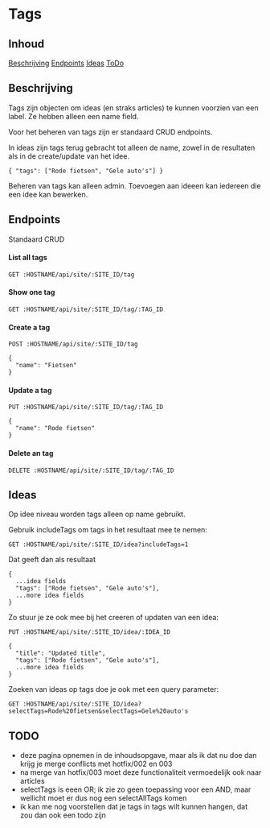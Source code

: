 # Tags

## Inhoud
[Beschrijving](#beschrijving)
[Endpoints](#endpoints)
[Ideas](#ideas)
[ToDo](#todo)

## Beschrijving

Tags zijn objecten om ideas (en straks articles) te kunnen voorzien van een label. Ze hebben alleen een name field.

Voor het beheren van tags zijn er standaard CRUD endpoints.

In ideas zijn tags terug gebracht tot alleen de name, zowel in de resultaten als in de create/update van het idee.

```
{ "tags": ["Rode fietsen", "Gele auto's"] }
```

Beheren van tags kan alleen admin. Toevoegen aan ideeen kan iedereen die een idee kan bewerken.

## Endpoints

Standaard CRUD

#### List all tags
```
GET :HOSTNAME/api/site/:SITE_ID/tag
```

#### Show one tag
```
GET :HOSTNAME/api/site/:SITE_ID/tag/:TAG_ID
```

#### Create a tag
```
POST :HOSTNAME/api/site/:SITE_ID/tag

{
  "name": "Fietsen"
}
```

#### Update a tag
```
PUT :HOSTNAME/api/site/:SITE_ID/tag/:TAG_ID

{
  "name": "Rode fietsen"
}
```

#### Delete an tag
```
DELETE :HOSTNAME/api/site/:SITE_ID/tag/:TAG_ID
```

## Ideas

Op idee niveau worden tags alleen op name gebruikt.

Gebruik includeTags om tags in het resultaat mee te nemen:
```
GET :HOSTNAME/api/site/:SITE_ID/idea?includeTags=1
```
Dat geeft dan als resultaat
```
{
  ...idea fields
  "tags": ["Rode fietsen", "Gele auto's"],
  ...more idea fields
}
```

Zo stuur je ze ook mee bij het creeren of updaten van een idea:
```
PUT :HOSTNAME/api/site/:SITE_ID/idea/:IDEA_ID

{
  "title": "Updated title",
  "tags": ["Rode fietsen", "Gele auto's"],
  ...more idea fields
}

```

Zoeken van ideas op tags doe je ook met een query parameter:
```
GET :HOSTNAME/api/site/:SITE_ID/idea?selectTags=Rode%20fietsen&selectTags=Gele%20auto's
```

## TODO
- deze pagina opnemen in de inhoudsopgave, maar als ik dat nu doe dan krijg je merge conflicts met hotfix/002 en 003
- na merge van hotfix/003 moet deze functionaliteit vermoedelijk ook naar articles
- selectTags is eeen OR; ik zie zo geen toepassing voor een AND, maar wellicht moet er dus nog een selectAllTags komen
- ik kan me nog voorstellen dat je tags in tags wilt kunnen hangen, dat zou dan ook een todo zijn